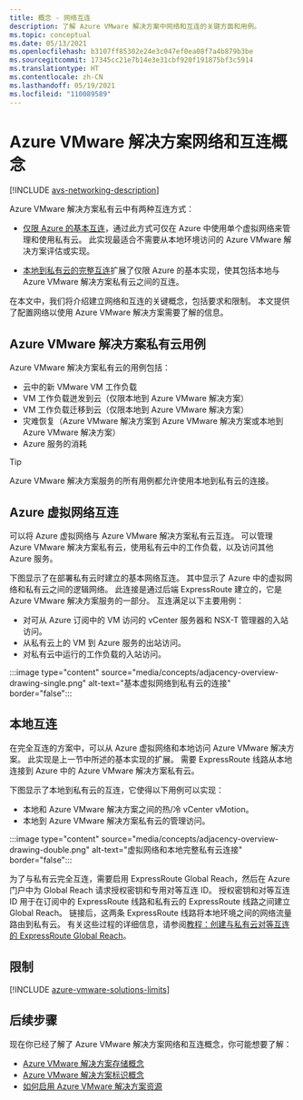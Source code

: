 ```yaml
---
title: 概念 - 网络互连
description: 了解 Azure VMware 解决方案中网络和互连的关键方面和用例。
ms.topic: conceptual
ms.date: 05/13/2021
ms.openlocfilehash: b3107ff85302e24e3c047ef0ea08f7a4b879b3be
ms.sourcegitcommit: 17345cc21e7b14e3e31cbf920f191875bf3c5914
ms.translationtype: HT
ms.contentlocale: zh-CN
ms.lasthandoff: 05/19/2021
ms.locfileid: "110089589"
---
```

# <a name="azure-vmware-solution-networking-and-interconnectivity-concepts"></a>Azure VMware 解决方案网络和互连概念

[!INCLUDE [avs-networking-description](includes/azure-vmware-solution-networking-description.md)]

Azure VMware 解决方案私有云中有两种互连方式：

- [仅限 Azure 的基本互连](#azure-virtual-network-interconnectivity)，通过此方式可仅在 Azure 中使用单个虚拟网络来管理和使用私有云。 此实现最适合不需要从本地环境访问的 Azure VMware 解决方案评估或实现。

- [本地到私有云的完整互连](#on-premises-interconnectivity)扩展了仅限 Azure 的基本实现，使其包括本地与 Azure VMware 解决方案私有云之间的互连。
 
在本文中，我们将介绍建立网络和互连的关键概念，包括要求和限制。 本文提供了配置网络以使用 Azure VMware 解决方案需要了解的信息。

## <a name="azure-vmware-solution-private-cloud-use-cases"></a>Azure VMware 解决方案私有云用例

Azure VMware 解决方案私有云的用例包括：
- 云中的新 VMware VM 工作负载
- VM 工作负载迸发到云（仅限本地到 Azure VMware 解决方案）
- VM 工作负载迁移到云（仅限本地到 Azure VMware 解决方案）
- 灾难恢复（Azure VMware 解决方案到 Azure VMware 解决方案或本地到 Azure VMware 解决方案）
- Azure 服务的消耗

> [!TIP]
> Azure VMware 解决方案服务的所有用例都允许使用本地到私有云的连接。

## <a name="azure-virtual-network-interconnectivity"></a>Azure 虚拟网络互连

可以将 Azure 虚拟网络与 Azure VMware 解决方案私有云互连。 可以管理 Azure VMware 解决方案私有云，使用私有云中的工作负载，以及访问其他 Azure 服务。

下图显示了在部署私有云时建立的基本网络互连。 其中显示了 Azure 中的虚拟网络和私有云之间的逻辑网络。 此连接是通过后端 ExpressRoute 建立的，它是 Azure VMware 解决方案服务的一部分。 互连满足以下主要用例：

- 对可从 Azure 订阅中的 VM 访问的 vCenter 服务器和 NSX-T 管理器的入站访问。
- 从私有云上的 VM 到 Azure 服务的出站访问。
- 对私有云中运行的工作负载的入站访问。


:::image type="content" source="media/concepts/adjacency-overview-drawing-single.png" alt-text="基本虚拟网络到私有云的连接" border="false":::

## <a name="on-premises-interconnectivity"></a>本地互连

在完全互连的方案中，可以从 Azure 虚拟网络和本地访问 Azure VMware 解决方案。 此实现是上一节中所述的基本实现的扩展。 需要 ExpressRoute 线路从本地连接到 Azure 中的 Azure VMware 解决方案私有云。

下图显示了本地到私有云的互连，它使得以下用例可以实现：

- 本地和 Azure VMware 解决方案之间的热/冷 vCenter vMotion。
- 本地到 Azure VMware 解决方案私有云的管理访问。

:::image type="content" source="media/concepts/adjacency-overview-drawing-double.png" alt-text="虚拟网络和本地完整私有云连接" border="false":::

为了与私有云完全互连，需要启用 ExpressRoute Global Reach，然后在 Azure 门户中为 Global Reach 请求授权密钥和专用对等互连 ID。 授权密钥和对等互连 ID 用于在订阅中的 ExpressRoute 线路和私有云的 ExpressRoute 线路之间建立 Global Reach。 链接后，这两条 ExpressRoute 线路将本地环境之间的网络流量路由到私有云。 有关这些过程的详细信息，请参阅[教程：创建与私有云对等互连的 ExpressRoute Global Reach](tutorial-expressroute-global-reach-private-cloud.md)。

## <a name="limitations"></a>限制
[!INCLUDE [azure-vmware-solutions-limits](includes/azure-vmware-solutions-limits.md)]

## <a name="next-steps"></a>后续步骤 

现在你已经了解了 Azure VMware 解决方案网络和互连概念，你可能想要了解：

- [Azure VMware 解决方案存储概念](concepts-storage.md)
- [Azure VMware 解决方案标识概念](concepts-identity.md)
- [如何启用 Azure VMware 解决方案资源](deploy-azure-vmware-solution.md#step-1-register-the-microsoftavs-resource-provider)

<!-- LINKS - external -->
[enable Global Reach]: ../expressroute/expressroute-howto-set-global-reach.md

<!-- LINKS - internal -->
[concepts-upgrades]: ./concepts-private-clouds-clusters#host-maintenance-and-lifecycle-management
[concepts-storage]: ./concepts-storage.md
